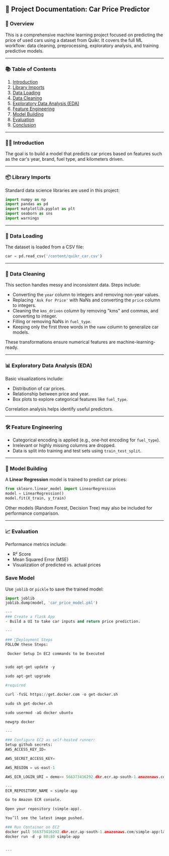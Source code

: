 

## 📘 Project Documentation: Car Price Predictor

### 📄 Overview
This is a comprehensive machine learning project focused on predicting the price of used cars using a dataset from Quikr. It covers the full ML workflow: data cleaning, preprocessing, exploratory analysis, and training predictive models.

---

### 📚 Table of Contents

1. [Introduction](#introduction)
2. [Library Imports](#library-imports)
3. [Data Loading](#data-loading)
4. [Data Cleaning](#data-cleaning)
5. [Exploratory Data Analysis (EDA)](#exploratory-data-analysis-eda)
6. [Feature Engineering](#feature-engineering)
7. [Model Building](#model-building)
8. [Evaluation](#evaluation)
9. [Conclusion](#conclusion)

---

### 🧑‍🏫 Introduction

The goal is to build a model that predicts car prices based on features such as the car's year, brand, fuel type, and kilometers driven.

---

### 📦 Library Imports

Standard data science libraries are used in this project:
```python
import numpy as np
import pandas as pd
import matplotlib.pyplot as plt
import seaborn as sns
import warnings
```

---

### 📂 Data Loading

The dataset is loaded from a CSV file:
```python
car = pd.read_csv('/content/quikr_car.csv')
```

---

### 🧹 Data Cleaning

This section handles messy and inconsistent data. Steps include:

- Converting the `year` column to integers and removing non-year values.
- Replacing `'Ask For Price'` with NaNs and converting the `price` column to integers.
- Cleaning the `kms_driven` column by removing "kms" and commas, and converting to integer.
- Filling or removing NaNs in `fuel_type`.
- Keeping only the first three words in the `name` column to generalize car models.

These transformations ensure numerical features are machine-learning-ready.

---

### 📊 Exploratory Data Analysis (EDA)

Basic visualizations include:
- Distribution of car prices.
- Relationship between price and year.
- Box plots to explore categorical features like `fuel_type`.

Correlation analysis helps identify useful predictors.

---

### 🛠️ Feature Engineering

- Categorical encoding is applied (e.g., one-hot encoding for `fuel_type`).
- Irrelevant or highly missing columns are dropped.
- Data is split into training and test sets using `train_test_split`.

---

### 🤖 Model Building

A **Linear Regression** model is trained to predict car prices:
```python
from sklearn.linear_model import LinearRegression
model = LinearRegression()
model.fit(X_train, y_train)
```

Other models (Random Forest, Decision Tree) may also be included for performance comparison.

---

### 📈 Evaluation

Performance metrics include:
- R² Score
- Mean Squared Error (MSE)
- Visualization of predicted vs. actual prices

### Save Model
Use `joblib` or `pickle` to save the trained model:
```python
import joblib
joblib.dump(model, 'car_price_model.pkl')

---
### Create a flask App
- Build a UI to take car inputs and return price prediction.

---

### 🚀Deployment Steps
FOLLOW these Steps:

 Docker Setup In EC2 commands to be Executed


sudo apt-get update -y

sudo apt-get upgrade

#required

curl -fsSL https://get.docker.com -o get-docker.sh

sudo sh get-docker.sh

sudo usermod -aG docker ubuntu

newgrp docker

---

### Configure EC2 as self-hosted runner:
Setup github secrets:
AWS_ACCESS_KEY_ID=

AWS_SECRET_ACCESS_KEY=

AWS_REGION = us-east-1

AWS_ECR_LOGIN_URI = demo>> 566373416292.dkr.ecr.ap-south-1.amazonaws.com

---
ECR_REPOSITORY_NAME = simple-app

Go to Amazon ECR console.

Open your repository (simple-app).

You’ll see the latest image pushed.

### Run Container on EC2
docker pull 566373416292.dkr.ecr.ap-south-1.amazonaws.com/simple-app:latest
docker run -d -p 80:80 simple-app


---




